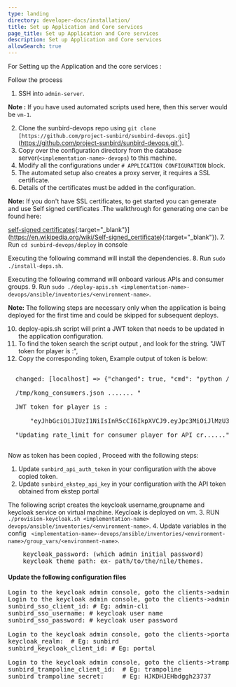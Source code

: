 ```yaml
---
type: landing
directory: developer-docs/installation/
title: Set up Application and Core services
page_title: Set up Application and Core services
description: Set up Application and Core services
allowSearch: true
---
```


For Setting up the Application and the core services :

 Follow the process 

1. SSH into `admin-server`. 

**Note :** If you have used automated scripts used here, then this server would be `vm-1`.

2. Clone the sunbird-devops repo using `git clone [https://github.com/project-sunbird/sunbird-devops.git`](https://github.com/project-sunbird/sunbird-devops.git`).
3. Copy over the configuration directory from the database server(`<implementation-name>-devops`) to this machine.
4. Modify all the configurations under `# APPLICATION CONFIGURATION` block.
5. The automated setup also creates a proxy server, it requires a SSL certificate. 
6. Details of the certificates must be added in the configuration. 

**Note:** If you don't have SSL certificates, to get started you can generate and use Self signed certificates .The walkthrough for generating one can be found here:

 [self-signed certificates]([https://en.wikipedia.org/wiki/Self-signed_certificate){:target="_blank"}](https://en.wikipedia.org/wiki/Self-signed_certificate){:target=\"_blank\"}).
7. Run `cd sunbird-devops/deploy` in console 

Executing the following command will install the dependencies.
8. Run `sudo ./install-deps.sh`. 

Executing the following command will onboard various APIs and consumer groups.
9. Run `sudo ./deploy-apis.sh <implementation-name>-devops/ansible/inventories/<environment-name>`. 

**Note:** The following steps are necessary only when the application is being deployed for the first time and could be skipped for subsequent deploys.

10. deploy-apis.sh script will print a JWT token that needs to be updated in the application configuration. 
11. To find the token search the script output , and look for the string. "JWT token for player is :", 
12. Copy the corresponding token,
Example output of token is below:
<pre>

  changed: [localhost] => {"changed": true, "cmd": "python /tmp/kong-api-scripts/kong_consumers.py

  /tmp/kong_consumers.json ....... "

  JWT token for player is :

      "eyJhbGciOiJIUzI1NiIsInR5cCI6IkpXVCJ9.eyJpc3MiOiJlMzU3YWZlOTRmMjA0YjQxODZjNzNmYzQyMTZmZDExZSJ9.L1nIxwur1a6xVmoJZT7Yc0Ywzlo4v-pBVmrdWhJaZro", 

  "Updating rate_limit for consumer player for API cr......"]}
 </pre>

Now as token has been copied , Proceed with the following steps:
1.  Update `sunbird_api_auth_token` in your configuration with the above copied token.
2. Update `sunbird_ekstep_api_key` in your configuration with the API token obtained from ekstep portal

The following script creates the keycloak username,groupname and keycloak service on virtual machine. Keycloak is deployed on vm. 
3. RUN `./provision-keycloak.sh <implementation-name> devops/ansible/inventories/<environment-name>`.
4. Update variables in the config  ` <implementation-name>-devops/ansible/inventories/<environment-name>/group_vars/<environment-name>`.

<pre>
    keycloak_password: (which admin initial password)
    keycloak_theme_path: ex- path/to/the/nile/themes. 
</pre>

#### Update the following configuration files 

<pre>
Login to the keycloak admin console, goto the clients->admin-cli->Installation->Select json format
Login to the keycloak admin console, goto the clients->admin-cli->Installation->Select json format
sunbird_sso_client_id: # Eg: admin-cli
sunbird_sso_username: # keycloak user name
sunbird_sso_password: # keycloak user password

Login to the keycloak admin console, goto the clients->portal->Installation->Select json format
keycloak_realm:  # Eg: sunbird
sunbird_keycloak_client_id: # Eg: portal

Login to the keycloak admin console, goto the clients->trampoline->Installation->Select json format
sunbird_trampoline_client_id:  # Eg: trampoline
sunbird_trampoline_secret:     # Eg: HJKDHJEHbdggh23737
</pre>
